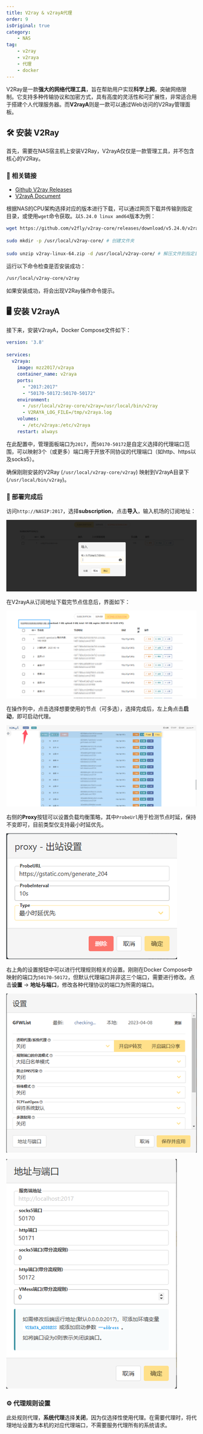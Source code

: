 ```yaml
---
title: V2ray & v2rayA代理
order: 9
isOriginal: true
category:
    - NAS
tag:
    - v2ray
    - v2raya
    - 代理
    - docker
---
```


V2Ray是一款**强大的网络代理工具**，旨在帮助用户实现**科学上网**，突破网络限制。它支持多种传输协议和加密方式，具有高度的灵活性和可扩展性，非常适合用于搭建个人代理服务器。而**V2rayA**则是一款可以通过Web访问的V2Ray管理面板。

## 🛠️ 安装 V2Ray 

首先，需要在NAS宿主机上安装V2Ray，V2rayA仅仅是一款管理工具，并不包含核心的V2Ray。

### 🔗 相关链接 
- [Github V2ray Releases](https://github.com/v2fly/v2ray-core/releases)
- [V2rayA Document](https://v2raya.org/docs/prologue/installation/docker/) 


根据NAS的CPU架构选择对应的版本进行下载，可以通过网页下载并传输到指定目录，或使用`wget`命令获取。以`5.24.0 linux amd64`版本为例：

```bash
wget https://github.com/v2fly/v2ray-core/releases/download/v5.24.0/v2ray-linux-64.zip # 下载文件到当前目录

sudo mkdir -p /usr/local/v2ray-core/ # 创建文件夹

sudo unzip v2ray-linux-64.zip -d /usr/local/v2ray-core/ # 解压文件到指定目录
```

运行以下命令检查是否安装成功：

```bash
/usr/local/v2ray-core/v2ray
```

如果安装成功，将会出现V2Ray操作命令提示。

## 🖥️ 安装 V2rayA 

接下来，安装V2rayA，Docker Compose文件如下：

```yaml
version: '3.8'

services:
  v2raya:
    image: mzz2017/v2raya
    container_name: v2raya
    ports:
      - "2017:2017"
      - "50170-50172:50170-50172"
    environment:
      - /usr/local/v2ray-core/v2ray=/usr/local/bin/v2ray
      - V2RAYA_LOG_FILE=/tmp/v2raya.log
    volumes:
      - /etc/v2raya:/etc/v2raya
    restart: always
```

在此配置中，管理面板端口为`2017`，而`50170-50172`是自定义选择的代理端口范围，可以映射3个（或更多）端口用于开放不同协议的代理端口（如http、https以及socks5）。

确保刚刚安装的V2Ray (`/usr/local/v2ray-core/v2ray`) 映射到V2rayA目录下 (`/usr/local/bin/v2ray`)。

### 🎉 部署完成后 

访问`http://NASIP:2017`，选择**subscription**，点击**导入**，输入机场的订阅地址：

![配置订阅地址](/assets/images/nas/v2ray/v-1.png)

在V2rayA从订阅地址下载完节点信息后，界面如下：

![节点信息](/assets/images/nas/v2ray/v-2.png)

在操作列中，点击选择想要使用的节点（可多选），选择完成后，左上角点击**启动**，即可启动代理。

![选择节点并启动代理](/assets/images/nas/v2ray/v-3.png)

右侧的**Proxy**按钮可以设置负载均衡策略，其中`ProbeUrl`用于检测节点时延，保持不变即可，目前类型仅支持最小时延优先。

![负载均衡策略设置](/assets/images/nas/v2ray/v-4.png)

右上角的设置按钮中可以进行代理规则相关的设置。刚刚在Docker Compose中映射的端口为`50170-50172`，但默认代理端口并非这三个端口，需要进行修改。点击**设置** -> **地址与端口**，修改各种代理协议的端口为所需的端口。

![设置界面](/assets/images/nas/v2ray/v-5.png)

![地址与端口界面](/assets/images/nas/v2ray/v-6.png)

### ⚙️ 代理规则设置 

此处规则代理，**系统代理**选择**关闭**，因为仅选择性使用代理。在需要代理时，将代理地址设置为本机的对应代理端口，不需要服务代理所有的系统请求。